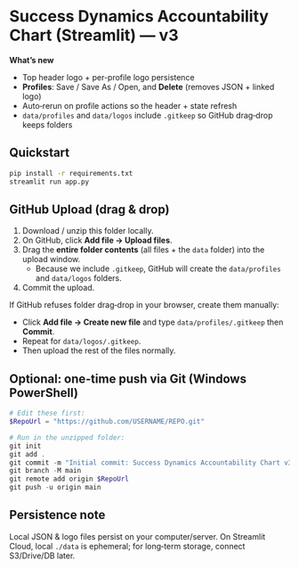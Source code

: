 # Success Dynamics Accountability Chart (Streamlit) — v3

**What’s new**
- Top header logo + per-profile logo persistence
- **Profiles**: Save / Save As / Open, and **Delete** (removes JSON + linked logo)
- Auto‑rerun on profile actions so the header + state refresh
- `data/profiles` and `data/logos` include `.gitkeep` so GitHub drag‑drop keeps folders

## Quickstart
```bash
pip install -r requirements.txt
streamlit run app.py
```

## GitHub Upload (drag & drop)
1. Download / unzip this folder locally.
2. On GitHub, click **Add file → Upload files**.
3. Drag the **entire folder contents** (all files + the `data` folder) into the upload window.
   - Because we include `.gitkeep`, GitHub will create the `data/profiles` and `data/logos` folders.
4. Commit the upload.

If GitHub refuses folder drag‑drop in your browser, create them manually:
- Click **Add file → Create new file** and type `data/profiles/.gitkeep` then **Commit**.
- Repeat for `data/logos/.gitkeep`.
- Then upload the rest of the files normally.

## Optional: one‑time push via Git (Windows PowerShell)
```powershell
# Edit these first:
$RepoUrl = "https://github.com/USERNAME/REPO.git"

# Run in the unzipped folder:
git init
git add .
git commit -m "Initial commit: Success Dynamics Accountability Chart v3"
git branch -M main
git remote add origin $RepoUrl
git push -u origin main
```

## Persistence note
Local JSON & logo files persist on your computer/server. On Streamlit Cloud, local `./data` is ephemeral; for long‑term storage, connect S3/Drive/DB later.
